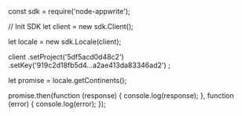 const sdk = require('node-appwrite');

// Init SDK
let client = new sdk.Client();

let locale = new sdk.Locale(client);

client
    .setProject('5df5acd0d48c2')
    .setKey('919c2d18fb5d4...a2ae413da83346ad2')
;

let promise = locale.getContinents();

promise.then(function (response) {
    console.log(response);
}, function (error) {
    console.log(error);
});